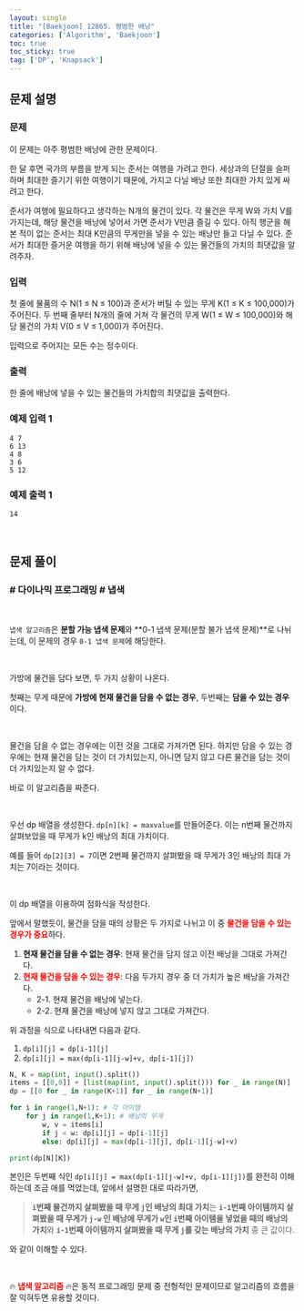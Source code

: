 ```yaml
---
layout: single
title: "[Baekjoon] 12865. 평범한 배낭"
categories: ['Algorithm', 'Baekjoon']
toc: true
toc_sticky: true
tag: ['DP', 'Knapsack']
---
```


## 문제 설명

### 문제

이 문제는 아주 평범한 배낭에 관한 문제이다.

한 달 후면 국가의 부름을 받게 되는 준서는 여행을 가려고 한다. 세상과의 단절을 슬퍼하며 최대한 즐기기 위한 여행이기 때문에, 가지고 다닐 배낭 또한 최대한 가치 있게 싸려고 한다.

준서가 여행에 필요하다고 생각하는 N개의 물건이 있다. 각 물건은 무게 W와 가치 V를 가지는데, 해당 물건을 배낭에 넣어서 가면 준서가 V만큼 즐길 수 있다. 아직 행군을 해본 적이 없는 준서는 최대 K만큼의 무게만을 넣을 수 있는 배낭만 들고 다닐 수 있다. 준서가 최대한 즐거운 여행을 하기 위해 배낭에 넣을 수 있는 물건들의 가치의 최댓값을 알려주자.

### 입력

첫 줄에 물품의 수 N(1 ≤ N ≤ 100)과 준서가 버틸 수 있는 무게 K(1 ≤ K ≤ 100,000)가 주어진다. 두 번째 줄부터 N개의 줄에 거쳐 각 물건의 무게 W(1 ≤ W ≤ 100,000)와 해당 물건의 가치 V(0 ≤ V ≤ 1,000)가 주어진다.

입력으로 주어지는 모든 수는 정수이다.

### 출력

한 줄에 배낭에 넣을 수 있는 물건들의 가치합의 최댓값을 출력한다.

### 예제 입력 1

```
4 7
6 13
4 8
3 6
5 12
```

### 예제 출력 1

```
14
```

<br>

## 문제 풀이

### \# 다이나믹 프로그래밍 \# 냅색

<br>

`냅색 알고리즘`은 **분할 가능 냅색 문제**와 **0-1 냅색 문제(분할 불가 냅색 문제)**로 나뉘는데, 이 문제의 경우 `0-1 냅색 문제`에 해당한다. 

<br>

가방에 물건을 담다 보면, 두 가지 상황이 나온다. 

첫째는 무게 때문에 **가방에 현재 물건을 담을 수 없는 경우**, 두번째는 **담을 수 있는 경우**이다. 

<br>

물건을 담을 수 없는 경우에는 이전 것을 그대로 가져가면 된다. 하지만 담을 수 있는 경우에는 현재 물건을 담는 것이 더 가치있는지, 아니면 담지 않고 다른 물건을 담는 것이 더 가치있는지 알 수 없다. 

바로 이 알고리즘을 짜준다. 

<br>

우선 dp 배열을 생성한다. `dp[n][k] = maxvalue`를 만들어준다. 이는 n번째 물건까지 살펴보았을 때 무게가 k인 배낭의 최대 가치이다. 

예를 들어 `dp[2][3] = 7`이면 2번째 물건까지 살펴봤을 때 무게가 3인 배낭의 최대 가치는 7이라는 것이다. 

<br>

이 dp 배열을 이용하여 점화식을 작성한다. 

앞에서 말했듯이, 물건을 담을 때의 상황은 두 가지로 나뉘고 이 중 <span style="color:red">**물건을 담을 수 있는 경우가 중요**</span>하다. 

1. **현재 물건을 담을 수 없는 경우**: 현재 물건을 담지 않고 이전 배낭을 그대로 가져간다. 
2. <span style="color:red">**현재 물건을 담을 수 있는 경우**</span>: 다음 두가지 경우 중 더 가치가 높은 배낭을 가져간다. 
    * 2-1. 현재 물건을 배낭에 넣는다. 
    * 2-2. 현재 물건을 배낭에 넣지 않고 그대로 가져간다. 

위 과정을 식으로 나타내면 다음과 같다. 

1. `dp[i][j] = dp[i-1][j]`
2. `dp[i][j] = max(dp[i-1][j-w]+v, dp[i-1][j])`

```python
N, K = map(int, input().split())
items = [[0,0]] + [list(map(int, input().split())) for _ in range(N)]
dp = [[0 for _ in range(K+1)] for _ in range(N+1)]

for i in range(1,N+1): # 각 아이템
    for j in range(1,K+1): # 배낭의 무게
        w, v = items[i]
        if j < w: dp[i][j] = dp[i-1][j]
        else: dp[i][j] = max(dp[i-1][j], dp[i-1][j-w]+v)

print(dp[N][K])
```

본인은 두번째 식인 `dp[i][j] = max(dp[i-1][j-w]+v, dp[i-1][j])`를 완전히 이해하는데 조금 애를 먹었는데, 앞에서 설명한 대로 따라가면, 

> **`i`번째 물건까지 살펴봤을 때 무게 `j`인 배낭의 최대 가치**는 **`i-1`번째 아이템까지 살펴봤을 때 무게가 `j-w` 인 배낭에 무게가 `w`인 `i`번째 아이템을 넣었을 때의 배낭의 가치**와 **`i-1`번째 아이템까지 살펴봤을 때 무게 `j`를 갖는 배낭의 가치** 중 큰 값이다. 

와 같이 이해할 수 있다. 

<br>

🔥 <span style="color:red">**냅색 알고리즘**</span> 🔥은 동적 프로그래밍 문제 중 전형적인 문제이므로 알고리즘의 흐름을 잘 익혀두면 유용할 것이다. 



